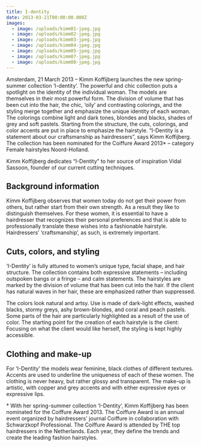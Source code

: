 ```yaml
---
title: I-dentity
date: 2013-03-21T00:00:00.000Z
images:
  - image: /uploads/kimm01-jpeg.jpg
  - image: /uploads/kimm02-jpeg.jpg
  - image: /uploads/kimm03-jpeg.jpg
  - image: /uploads/kimm04-jpeg.jpg
  - image: /uploads/kimm05-jpeg.jpg
  - image: /uploads/kimm07-jpeg.jpg
  - image: /uploads/kimm08-jpeg.jpg
---
```



Amsterdam, 21 March 2013 – Kimm Koffijberg launches the new spring-summer collection ‘I-dentity’. The powerful and chic collection puts a spotlight on the identity of the individual woman. The models are themselves in their most powerful form. The division of volume that has been cut into the hair, the chic, ‘oily’ and contrasting colorings, and the styling merge together and emphasize the unique identity of each woman. The colorings combine light and dark tones, blondes and blacks, shades of grey and soft pastels. Starting from the structure, the cuts, colorings, and color accents are put in place to emphasize the hairstyle. “I-Dentity is a statement about our craftsmanship as hairdressers”, says Kimm Koffijberg. The collection has been nominated for the Coiffure Award 2013\* – category Female hairstyles Noord-Holland.

Kimm Koffijberg dedicates “I-Dentity” to her source of inspiration Vidal Sassoon, founder of our current cutting techniques.

## Background information

Kimm Koffijberg observes that women today do not get their power from others, but rather start from their own strength. As a result they like to distinguish themselves. For these women, it is essential to have a hairdresser that recognizes their personal preferences and that is able to professionally translate these wishes into a fashionable hairstyle. Hairdressers’ ‘craftsmanship’, as such, is extremely important.

## Cuts, colors, and styling

‘I-Dentity’ is fully attuned to women’s unique type, facial shape, and hair structure. The collection contains both expressive statements – including outspoken bangs or a fringe – and calm statements. The hairstyles are marked by the division of volume that has been cut into the hair. If the client has natural waves in her hair, these are emphasized rather than suppressed.

The colors look natural and artsy. Use is made of dark-light effects, washed blacks, stormy greys, ashy brown-blondes, and coral and peach pastels. Some parts of the hair are particularly highlighted as a result of the use of color. The starting point for the creation of each hairstyle is the client: Focusing on what the client would like herself, the styling is kept highly accessible.

## Clothing and make-up

For ‘I-Dentity’ the models wear feminine, black clothes of different textures. Accents are used to underline the uniqueness of each of these women. The clothing is never heavy, but rather glossy and transparent. The make-up is artistic, with copper and grey accents and with either expressive eyes or expressive lips.

\* With her spring-summer collection ‘I-Dentity’, Kimm Koffijberg has been nominated for the Coiffure Award 2013. The Coiffure Award is an annual event organized by hairdressers' journal Coiffure in collaboration with Schwarzkopf Professional. The Coiffure Award is attended by THE top hairdressers in the Netherlands. Each year, they define the trends and create the leading fashion hairstyles.